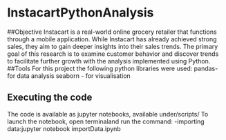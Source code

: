 # InstacartPythonAnalysis
##Objective
Instacart is a real-world online grocery retailer that functions through a mobile application. While Instacart has already achieved strong sales, they aim to gain deeper insights into their sales trends. The primary goal of this research is to examine customer behavior and discover trends to facilitate further growth with the analysis implemented using Python.
##Tools
For this project the following python libraries were used:
pandas- for data analysis
seaborn - for visualisation
## Executing the code
The code is available as jupyter notebooks, available under/scripts/
To launch the notebook, open terminaland run the command:
-importing data:jupyter notebook importData.ipynb
